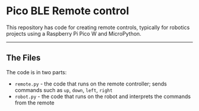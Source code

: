 # Pico BLE Remote control

This repository has code for creating remote controls, typically for robotics projects using a Raspberry Pi Pico W and MicroPython.

---

## The Files

The code is in two parts:

* `remote.py` - the code that runs on the remote controller; sends commands such as `up`, `down`, `left`, `right`
* `robot.py` - the code that runs on the robot and interprets the commands from the remote

